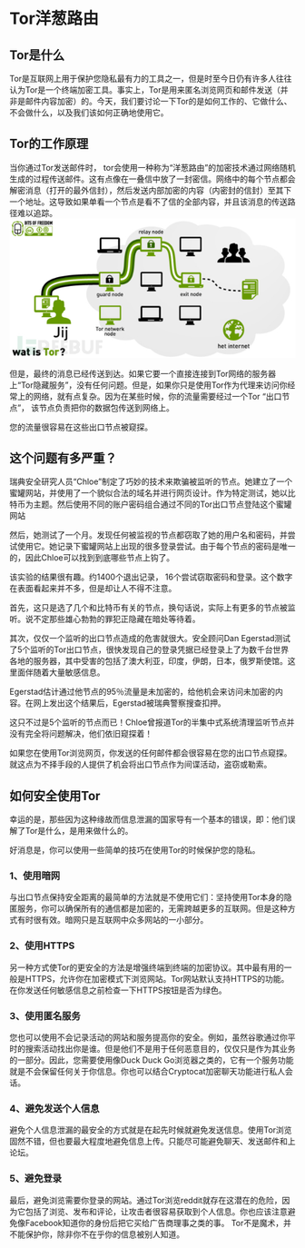 # Tor洋葱路由

## Tor是什么

Tor是互联网上用于保护您隐私最有力的工具之一，但是时至今日仍有许多人往往认为Tor是一个终端加密工具。事实上，Tor是用来匿名浏览网页和邮件发送（并非是邮件内容加密）的。今天，我们要讨论一下Tor的是如何工作的、它做什么、不会做什么，以及我们该如何正确地使用它。

## Tor的工作原理

当你通过Tor发送邮件时， tor会使用一种称为“洋葱路由”的加密技术通过网络随机生成的过程传送邮件。这有点像在一叠信中放了一封密信。网络中的每个节点都会解密消息（打开的最外信封），然后发送内部加密的内容（内密封的信封）至其下一个地址。这导致如果单看一个节点是看不了信的全部内容，并且该消息的传送路径难以追踪。
![Tor工作原理](media/Tor洋葱路由-Tor工作原理.png)

但是，最终的消息已经传送到达。如果它要一个直接连接到Tor网络的服务器上“Tor隐藏服务”，没有任何问题。但是，如果你只是使用Tor作为代理来访问你经常上的网络，就有点复杂。因为在某些时候，你的流量需要经过一个Tor “出口节点”， 该节点负责把你的数据包传送到网络上。

您的流量很容易在这些出口节点被窥探。

## 这个问题有多严重？

瑞典安全研究人员“Chloe”制定了巧妙的技术来欺骗被监听的节点。她建立了一个蜜罐网站，并使用了一个貌似合法的域名并进行网页设计。作为特定测试，她以比特币为主题。然后使用不同的账户密码组合通过不同的Tor出口节点登陆这个蜜罐网站

然后，她测试了一个月。发现任何被监视的节点都窃取了她的用户名和密码，并尝试使用它。她记录下蜜罐网站上出现的很多登录尝试。由于每个节点的密码是唯一的，因此Chloe可以找到到底哪些节点上钩了。

该实验的结果很有趣。约1400个退出记录， 16个尝试窃取密码和登录。这个数字在表面看起来并不多，但是却让人不得不注意。

首先，这只是选了几个和比特币有关的节点，换句话说，实际上有更多的节点被监听。说不定那些雄心勃勃的罪犯正隐藏在暗处等待着。

其次，仅仅一个监听的出口节点造成的危害就很大。安全顾问Dan Egerstad测试了5个监听的Tor出口节点，很快发现自己的登录凭据已经登录上了为数千台世界各地的服务器，其中受害的包括了澳大利亚，印度，伊朗，日本，俄罗斯使馆。这里面伴随着大量敏感信息。

Egerstad估计通过他节点的95％流量是未加密的，给他机会来访问未加密的内容。在网上发出这个结果后，Egerstad被瑞典警察搜查扣押。

这只不过是5个监听的节点而已！Chloe曾报道Tor的半集中式系统清理监听节点并没有完全将问题解决，他们依旧窥探着！

如果您在使用Tor浏览网页，你发送的任何邮件都会很容易在您的出口节点窥探。就这点为不择手段的人提供了机会将出口节点作为间谍活动，盗窃或勒索。

## 如何安全使用Tor

幸运的是，那些因为这种缘故而信息泄漏的国家导有一个基本的错误，即：他们误解了Tor是什么，是用来做什么的。

好消息是，你可以使用一些简单的技巧在使用Tor的时候保护您的隐私。

### 1、使用暗网

与出口节点保持安全距离的最简单的方法就是不使用它们：坚持使用Tor本身的隐匿服务，你可以确保所有的通信都是加密的，无需跨越更多的互联网。但是这种方式有时很有效。暗网只是互联网中众多网站的一小部分。

### 2、使用HTTPS

另一种方式使Tor的更安全的方法是增强终端到终端的加密协议。其中最有用的一般是HTTPS，允许你在加密模式下浏览网站。Tor网站默认支持HTTPS的功能。在你发送任何敏感信息之前检查一下HTTPS按钮是否为绿色。

### 3、使用匿名服务

您也可以使用不会记录活动的网站和服务提高你的安全。例如，虽然谷歌通过你平时的搜索活动找出你是谁。但是他们不是用于任何恶意目的，仅仅只是作为其业务的一部分。因此，您需要使用像Duck Duck Go浏览器之类的，它有一个服务功能就是不会保留任何关于你信息。你也可以结合Cryptocat加密聊天功能进行私人会话。

### 4、避免发送个人信息

避免个人信息泄漏的最安全的方式就是在起先时候就避免发送信息。使用Tor浏览固然不错，但也要最大程度地避免信息上传。只能尽可能避免聊天、发送邮件和上论坛。

### 5、避免登录

最后，避免浏览需要你登录的网站。通过Tor浏览reddit就存在这潜在的危险，因为它包括了浏览、发布和评论，让攻击者很容易获取到个人信息。你也应该注意避免像Facebook知道你的身份后把它买给广告商理事之类的事。 Tor不是魔术，并不能保护你，除非你不在乎你的信息被别人知道。
